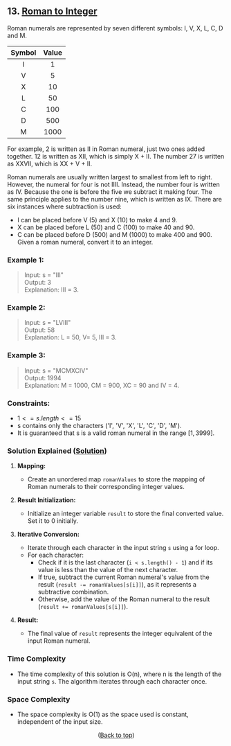 <div id="top"></div>

## 13. [Roman to Integer](https://leetcode.com/problems/roman-to-integer/)
Roman numerals are represented by seven different symbols: I, V, X, L, C, D and M.

|Symbol|Value|
| :---:| :---: |
|I|1|
|V|5|
|X|10|
|L|50|
|C|100|
|D|500|
|M|1000|

For example, 2 is written as II in Roman numeral, just two ones added together. 12 is written as XII, which is simply X + II. The number 27 is written as XXVII, which is XX + V + II.

Roman numerals are usually written largest to smallest from left to right. However, the numeral for four is not IIII. Instead, the number four is written as IV. Because the one is before the five we subtract it making four. The same principle applies to the number nine, which is written as IX. There are six instances where subtraction is used:

- I can be placed before V (5) and X (10) to make 4 and 9. 
- X can be placed before L (50) and C (100) to make 40 and 90. 
- C can be placed before D (500) and M (1000) to make 400 and 900.
Given a roman numeral, convert it to an integer.

 

### Example 1:

> Input: s = "III" <br/>
> Output: 3 <br/>
> Explanation: III = 3.
### Example 2:

> Input: s = "LVIII" <br/>
> Output: 58 <br/>
> Explanation: L = 50, V= 5, III = 3.
### Example 3:

> Input: s = "MCMXCIV" <br/>
> Output: 1994 <br/>
> Explanation: M = 1000, CM = 900, XC = 90 and IV = 4.
 

### Constraints:

- $1 <= s.length <= 15$
- s contains only the characters ('I', 'V', 'X', 'L', 'C', 'D', 'M').
- It is guaranteed that s is a valid roman numeral in the range $[1, 3999]$.

### Solution Explained ([Solution](main.cpp))

1. **Mapping:**
   - Create an unordered map `romanValues` to store the mapping of Roman numerals to their corresponding integer values.

2. **Result Initialization:**
   - Initialize an integer variable `result` to store the final converted value. Set it to 0 initially.

3. **Iterative Conversion:**
   - Iterate through each character in the input string `s` using a for loop.
   - For each character:
      - Check if it is the last character (`i < s.length() - 1`) and if its value is less than the value of the next character.
      - If true, subtract the current Roman numeral's value from the result (`result -= romanValues[s[i]]`), as it represents a subtractive combination.
      - Otherwise, add the value of the Roman numeral to the result (`result += romanValues[s[i]]`).

4. **Result:**
   - The final value of `result` represents the integer equivalent of the input Roman numeral.

### Time Complexity
- The time complexity of this solution is O(n), where n is the length of the input string `s`. The algorithm iterates through each character once.

### Space Complexity
- The space complexity is O(1) as the space used is constant, independent of the input size.

<p align="center">(<a href="#top">Back to top</a>)</p>

